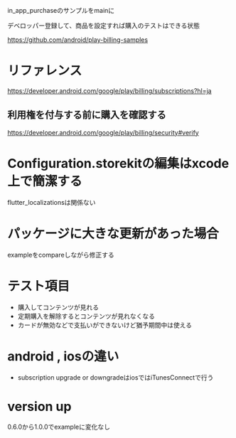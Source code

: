 in_app_purchaseのサンプルをmainに

デベロッパー登録して、商品を設定すれば購入のテストはできる状態

https://github.com/android/play-billing-samples

# リファレンス
https://developer.android.com/google/play/billing/subscriptions?hl=ja

## 利用権を付与する前に購入を確認する
https://developer.android.com/google/play/billing/security#verify

# Configuration.storekitの編集はxcode上で簡潔する
flutter_localizationsは関係ない

# パッケージに大きな更新があった場合
exampleをcompareしながら修正する

# テスト項目
- 購入してコンテンツが見れる
- 定期購入を解除するとコンテンツが見れなくなる
- カードが無効などで支払いができないけど猶予期間中は使える

# android , iosの違い
- subscription upgrade or downgradeはiosではiTunesConnectで行う

# version up
0.6.0から1.0.0でexampleに変化なし